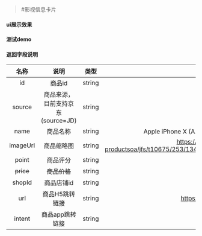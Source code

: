 >#影视信息卡片

#### ui展示效果
#### 测试demo
#### 返回字段说明
|名称|说明|类型|示例|
|:---:|:---:|:---:|:---:|
|id|商品id|string|5089253|
|source|商品来源，目前支持京东(source=JD)|string|JD|
|name|商品名称|string|Apple iPhone X (A1865) 64GB 深空灰色 移动联通电信4G手机|
|imageUrl|商品缩略图|string|https://img30.360buyimg.com/jgsq-productsoa/jfs/t10675/253/1344769770/66891/92d54ca4/59df2e7fN86c99a27.jpg|
|point|商品评分|string|99|
|~~price~~|~~商品价格~~|string|7299.00|
|shopId|商品店铺id|string|1000000127|
|url|商品H5跳转链接|string|https://item.jd.com/5089253.html|
|intent|商品app跳转链接|string|| 
